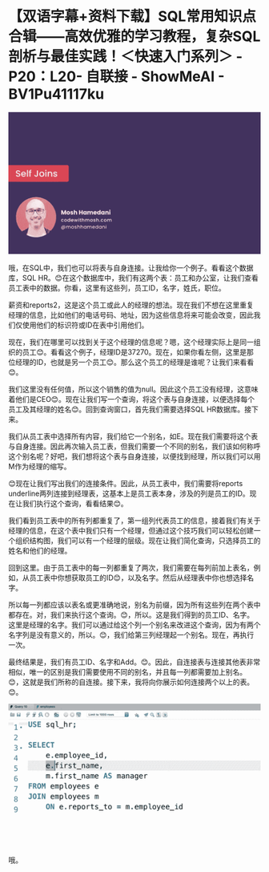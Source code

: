 # 【双语字幕+资料下载】SQL常用知识点合辑——高效优雅的学习教程，复杂SQL剖析与最佳实践！＜快速入门系列＞ - P20：L20- 自联接 - ShowMeAI - BV1Pu41117ku

![](img/4c576945b4fc995932ea18ff09407a6e_0.png)

哦，在SQL中，我们也可以将表与自身连接。让我给你一个例子。看看这个数据库，SQL HR。😊在这个数据库中，我们有这两个表：员工和办公室，让我们查看员工表中的数据。你看，这里有这些列，员工ID，名字，姓氏，职位。

薪资和reports2，这是这个员工或此人的经理的想法。现在我们不想在这里重复经理的信息，比如他们的电话号码、地址，因为这些信息将来可能会改变，因此我们仅使用他们的标识符或ID在表中引用他们。

现在，我们在哪里可以找到关于这个经理的信息呢？嗯，这个经理实际上是同一组织的员工😊。看看这个例子，经理ID是37270。现在，如果你看左侧，这里是那位经理的ID，也就是另一个员工😊。那么这个员工的经理是谁呢？让我们来看看😊。

我们这里没有任何值，所以这个销售的值为null。因此这个员工没有经理，这意味着他们是CEO😊。现在让我们写一个查询，将这个表与自身连接，以便选择每个员工及其经理的姓名😊。回到查询窗口，首先我们需要选择SQL HR数据库。接下来。

我们从员工表中选择所有内容，我们给它一个别名，如E。现在我们需要将这个表与自身连接。因此再次输入员工表，但我们需要一个不同的别名，我们该如何称呼这个别名呢？好吧，我们想将这个表与自身连接，以便找到经理，所以我们可以用M作为经理的缩写。

😊现在让我们写出我们的连接条件。因此，从员工表中，我们需要将reports underline两列连接到经理表，这基本上是员工表本身，涉及的列是员工的ID。现在让我们执行这个查询，看看结果😊。

我们看到员工表中的所有列都重复了，第一组列代表员工的信息，接着我们有关于经理的信息，在这个表中我们只有一个经理，但通过这个技巧我们可以轻松创建一个组织结构图，我们可以有一个经理的层级。现在让我们简化查询，只选择员工的姓名和他们的经理。

回到这里。由于员工表中的每一列都重复了两次，我们需要在每列前加上表名，例如，从员工表中你想获取员工的ID😊，以及名字。然后从经理表中你也想选择名字。

所以每一列都应该以表名或更准确地说，别名为前缀，因为所有这些列在两个表中都存在。对，我们来执行这个查询。😊，所以。这是我们得到的员工ID、名字。这里是经理的名字。我们可以通过给这个列一个别名来改进这个查询，因为有两个名字列是没有意义的，所以。😊，我们给第三列经理起一个别名。现在，再执行一次。

最终结果是，我们有员工ID、名字和Add。😊。因此，自连接表与连接其他表非常相似，唯一的区别是我们需要使用不同的别名，并且每一列都需要加上别名。😊，这就是我们所称的自连接。接下来，我将向你展示如何连接两个以上的表。😊。

![](img/4c576945b4fc995932ea18ff09407a6e_2.png)

哦。
